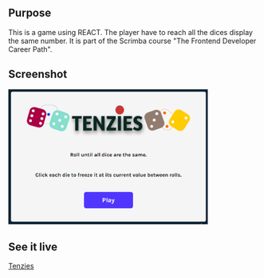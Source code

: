 ## Purpose 
This is a game using REACT. The player have to reach all the dices display the same number. It is part of the Scrimba course "The Frontend Developer Career Path".

## Screenshot
<img src="TENZIES.PNG" width="400px">

## See it live
<a href="https://rad-raindrop-558d6a.netlify.app/">Tenzies</a>

